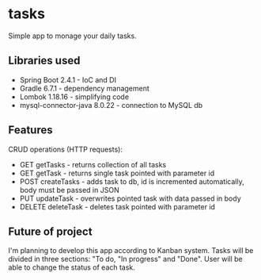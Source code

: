 # tasks

Simple app to monage your daily tasks.

## Libraries used
- Spring Boot 2.4.1 - IoC and DI
- Gradle 6.7.1 - dependency management
- Lombok 1.18.16 - simplifying code
- mysql-connector-java 8.0.22 - connection to MySQL db

## Features
CRUD operations (HTTP requests):
- GET getTasks - returns collection of all tasks
- GET getTask - returns single task pointed with parameter id
- POST createTasks - adds task to db, id is incremented automatically, body must be passed in JSON
- PUT updateTask - overwrites pointed task with data passed in body
- DELETE deleteTask - deletes task pointed with parameter id

## Future of project
I'm planning to develop this app according to Kanban system. 
Tasks will be divided in three sections: "To do, "In progress" and "Done".
User will be able to change the status of each task. 
